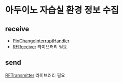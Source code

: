 # 아두이노 자습실 환경 정보 수집

## receive

- [PinChangeInterruptHandler](https://github.com/zeitgeist87/PinChangeInterruptHandler)
- [RFReceiver](https://github.com/zeitgeist87/RFReceiver) 라이브러리 필요

## send

[RFTransmitter](https://github.com/zeitgeist87/RFTransmitter) 라이브러리 필요